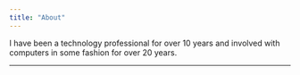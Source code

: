 ```yaml
---
title: "About"
---
```


I have been a technology professional for over 10 years and involved with computers in some fashion for over 20 years.

-----


